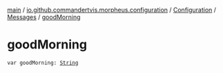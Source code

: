 [main](../../../index.md) / [io.github.commandertvis.morpheus.configuration](../../index.md) / [Configuration](../index.md) / [Messages](index.md) / [goodMorning](./good-morning.md)

# goodMorning

`var goodMorning: `[`String`](https://kotlinlang.org/api/latest/jvm/stdlib/kotlin/-string/index.html)